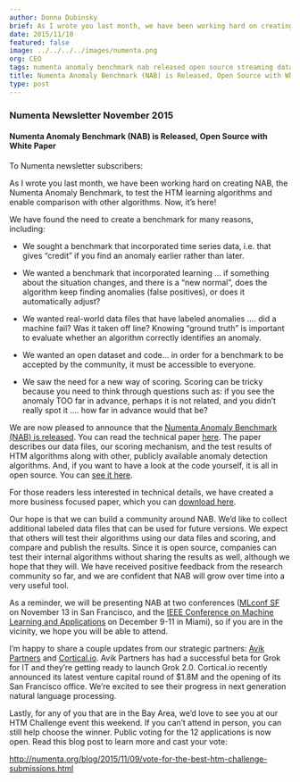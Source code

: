 ```yaml
---
author: Donna Dubinsky
brief: As I wrote you last month, we have been working hard on creating NAB, the Numenta Anomaly Benchmark, to test the HTM learning algorithms and enable comparison with other algorithms. Now, it’s here!
date: 2015/11/10
featured: false
image: ../../../../images/numenta.png
org: CEO
tags: numenta anomaly benchmark nab released open source streaming data
title: Numenta Anomaly Benchmark (NAB) is Released, Open Source with White Paper
type: post
---
```


### Numenta Newsletter November 2015

#### Numenta Anomaly Benchmark (NAB) is Released, Open Source with White Paper

To Numenta newsletter subscribers:

As I wrote you last month, we have been working hard on creating NAB, the
Numenta Anomaly Benchmark, to test the HTM learning algorithms and enable
comparison with other algorithms.  Now, it’s here!

We have found the need to create a benchmark for many reasons, including:

* We sought a benchmark that incorporated time series data, i.e. that gives
  “credit” if you find an anomaly earlier rather than later.

* We wanted a benchmark that incorporated learning … if something about the
  situation changes, and there is a “new normal”, does the algorithm keep
  finding anomalies (false positives), or does it automatically adjust?

* We wanted real-world data files that have labeled anomalies …. did a machine
  fail?  Was it taken off line?  Knowing “ground truth” is important to evaluate
  whether an algorithm correctly identifies an anomaly.

* We wanted an open dataset and code… in order for a benchmark to be accepted by
  the community, it must be accessible to everyone.

* We saw the need for a new way of scoring.  Scoring can be tricky because you
  need to think through questions such as:  if you see the anomaly TOO far in
  advance, perhaps it is not related, and you didn’t really spot it …. how far
  in advance would that be?

We are now pleased to announce that the [Numenta Anomaly Benchmark (NAB) is released](http://www.businesswire.com/news/home/20151110006297/en/Numenta-Anomaly-Benchmark-Evaluates-Anomaly-Detection-Techniques).
You can read the technical paper <t render="hbs">[here]({{site.paths.ext.paper.nab}})</t>.
The paper describes our data files, our scoring mechanism, and the test results
of HTM algorithms along with other, publicly available anomaly detection
algorithms.  And, if you want to have a look at the code yourself, it is all in
open source.  You can [see it here](https://github.com/numenta/NAB).

For those readers less interested in technical details, we have created a more
business focused paper, which you can
[download here](http://numenta.com/assets/pdf/numenta-anomaly-benchmark/NAB-Business-Paper.pdf).

Our hope is that we can build a community around NAB.  We’d like to collect
additional labeled data files that can be used for future versions.  We expect
that others will test their algorithms using our data files and scoring, and
compare and publish the results.  Since it is open source, companies can test
their internal algorithms without sharing the results as well, although we hope
that they will.   We have received positive feedback from the research community
so far, and we are confident that NAB will grow over time into a very useful
tool.

As a reminder, we will be presenting NAB at two conferences
([MLconf SF](http://mlconf.com/events/san-francisco-ca/) on November 13 in San
Francisco, and the
[IEEE Conference on Machine Learning and Applications](http://www.icmla-conference.org/icmla15/)
on December 9-11 in Miami), so if you are in the vicinity, we hope you will be
able to attend.

I’m happy to share a couple updates from our strategic partners:
[Avik Partners](http://www.grokstream.com/) and
[Cortical.io](http://www.cortical.io/). Avik Partners has had a successful beta
for Grok for IT and they’re getting ready to launch Grok 2.0.  Cortical.io
recently announced its latest venture capital round of $1.8M and the opening of
its San Francisco office.  We’re excited to see their progress in next
generation natural language processing.

Lastly, for any of you that are in the Bay Area, we’d love to see you at our HTM
Challenge event this weekend.  If you can’t attend in person, you can still help
choose the winner.  Public voting for the 12 applications is now open.  Read
this blog post to learn more and cast your vote:

http://numenta.org/blog/2015/11/09/vote-for-the-best-htm-challenge-submissions.html
